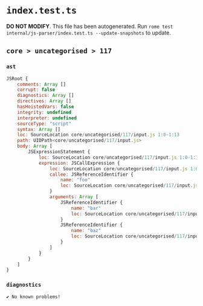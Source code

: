 # `index.test.ts`

**DO NOT MODIFY**. This file has been autogenerated. Run `rome test internal/js-parser/index.test.ts --update-snapshots` to update.

## `core > uncategorised > 117`

### `ast`

```javascript
JSRoot {
	comments: Array []
	corrupt: false
	diagnostics: Array []
	directives: Array []
	hasHoistedVars: false
	integrity: undefined
	interpreter: undefined
	sourceType: "script"
	syntax: Array []
	loc: SourceLocation core/uncategorised/117/input.js 1:0-1:13
	path: UIDPath<core/uncategorised/117/input.js>
	body: Array [
		JSExpressionStatement {
			loc: SourceLocation core/uncategorised/117/input.js 1:0-1:13
			expression: JSCallExpression {
				loc: SourceLocation core/uncategorised/117/input.js 1:0-1:13
				callee: JSReferenceIdentifier {
					name: "foo"
					loc: SourceLocation core/uncategorised/117/input.js 1:0-1:3 (foo)
				}
				arguments: Array [
					JSReferenceIdentifier {
						name: "bar"
						loc: SourceLocation core/uncategorised/117/input.js 1:4-1:7 (bar)
					}
					JSReferenceIdentifier {
						name: "baz"
						loc: SourceLocation core/uncategorised/117/input.js 1:9-1:12 (baz)
					}
				]
			}
		}
	]
}
```

### `diagnostics`

```
✔ No known problems!

```
